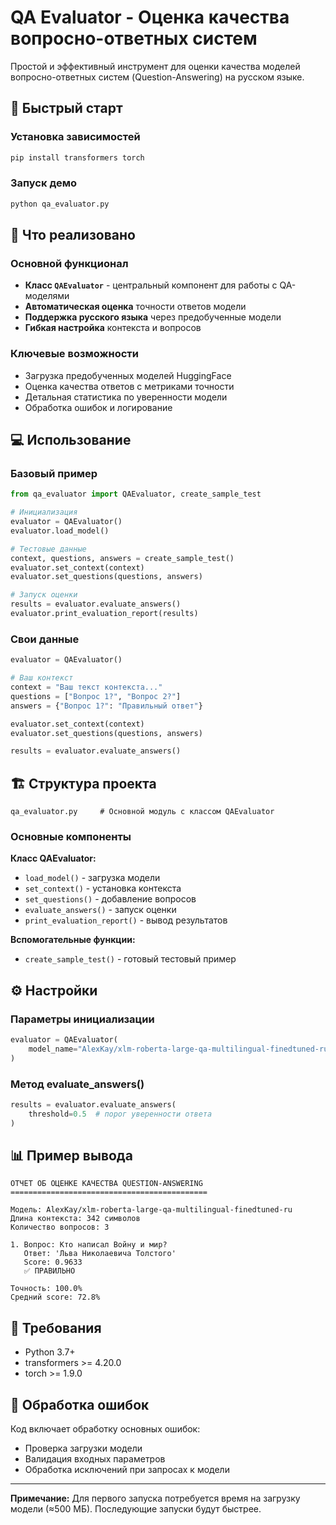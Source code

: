 # QA Evaluator - Оценка качества вопросно-ответных систем

Простой и эффективный инструмент для оценки качества моделей вопросно-ответных систем (Question-Answering) на русском языке.

## 🚀 Быстрый старт

### Установка зависимостей

```bash
pip install transformers torch
```

### Запуск демо

```bash
python qa_evaluator.py
```

## 📁 Что реализовано

### Основной функционал
- **Класс `QAEvaluator`** - центральный компонент для работы с QA-моделями
- **Автоматическая оценка** точности ответов модели
- **Поддержка русского языка** через предобученные модели
- **Гибкая настройка** контекста и вопросов

### Ключевые возможности
- Загрузка предобученных моделей HuggingFace
- Оценка качества ответов с метриками точности
- Детальная статистика по уверенности модели
- Обработка ошибок и логирование

## 💻 Использование

### Базовый пример

```python
from qa_evaluator import QAEvaluator, create_sample_test

# Инициализация
evaluator = QAEvaluator()
evaluator.load_model()

# Тестовые данные
context, questions, answers = create_sample_test()
evaluator.set_context(context)
evaluator.set_questions(questions, answers)

# Запуск оценки
results = evaluator.evaluate_answers()
evaluator.print_evaluation_report(results)
```

### Свои данные

```python
evaluator = QAEvaluator()

# Ваш контекст
context = "Ваш текст контекста..."
questions = ["Вопрос 1?", "Вопрос 2?"]
answers = {"Вопрос 1?": "Правильный ответ"}

evaluator.set_context(context)
evaluator.set_questions(questions, answers)

results = evaluator.evaluate_answers()
```

## 🏗️ Структура проекта

```
qa_evaluator.py     # Основной модуль с классом QAEvaluator
```

### Основные компоненты

**Класс QAEvaluator:**
- `load_model()` - загрузка модели
- `set_context()` - установка контекста
- `set_questions()` - добавление вопросов
- `evaluate_answers()` - запуск оценки
- `print_evaluation_report()` - вывод результатов

**Вспомогательные функции:**
- `create_sample_test()` - готовый тестовый пример

## ⚙️ Настройки

### Параметры инициализации
```python
evaluator = QAEvaluator(
    model_name="AlexKay/xlm-roberta-large-qa-multilingual-finedtuned-ru"
)
```

### Метод evaluate_answers()
```python
results = evaluator.evaluate_answers(
    threshold=0.5  # порог уверенности ответа
)
```

## 📊 Пример вывода

```
ОТЧЕТ ОБ ОЦЕНКЕ КАЧЕСТВА QUESTION-ANSWERING
============================================

Модель: AlexKay/xlm-roberta-large-qa-multilingual-finedtuned-ru
Длина контекста: 342 символов
Количество вопросов: 3

1. Вопрос: Кто написал Войну и мир?
   Ответ: 'Льва Николаевича Толстого'
   Score: 0.9633
   ✅ ПРАВИЛЬНО

Точность: 100.0%
Средний score: 72.8%
```

## 🔧 Требования

- Python 3.7+
- transformers >= 4.20.0
- torch >= 1.9.0

## 🐛 Обработка ошибок

Код включает обработку основных ошибок:
- Проверка загрузки модели
- Валидация входных параметров
- Обработка исключений при запросах к модели

---

**Примечание:** Для первого запуска потребуется время на загрузку модели (≈500 МБ). Последующие запуски будут быстрее.
